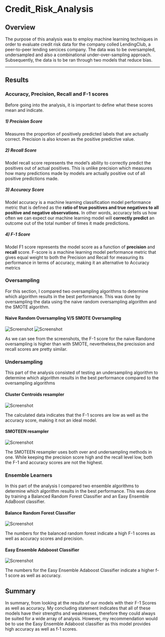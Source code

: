 # Credit_Risk_Analysis
## Overview
The purpose of this analysis  was to employ machine learning techniques in order to evaluate credit risk data for the company colled LendingClub, a peer-to-peer lending sercices company. The data was to be oversampled, undersampled and also a combinational under-over-sampling approach. Subsequently, the data is to be ran through two models that reduce bias.

----
## Results

### Accuracy, Precision, Recall and F-1 scores

Before going into the analysis, it is important to define what these scores mean and indicate.

##### 1) Precision Score
Measures the proportion of positively predicted labels that are actually correct. Precision is also known as the positive predictive value.

##### 2) Recall Score
Model recall score represents the model’s ability to correctly predict the positives out of actual positives. This is unlike precision which measures how many predictions made by models are actually positive out of all positive predictions made.

##### 3) Accuracy Score
Model accuracy is a machine learning classification model performance metric that is defined as the **ratio of true positives and true negatives to all positive and negative observations.** In other words, accuracy tells us how often we can expect our machine learning model will **correctly predict** an outcome out of the total number of times it made predictions. 

##### 4) F-1 Score
Model F1 score represents the model score as a function of **precision** and **recall** score. F-score is a machine learning model performance metric that gives equal weight to both the Precision and Recall for measuring its performance in terms of accuracy, making it an alternative to Accuracy metrics 

### Oversampling
For this section, I compared two oversampling algorithms to determine which algorithm results in the best performance. This was done by oversampling the data using the naive random oversampling algorithm and the SMOTE algorithm.

#### Naive Random Oversampling V/S SMOTE Oversampling

![Screenshot](https://github.com/chgallegos/Credit_Risk_Analysis/blob/main/resources/naive_random_oversampling.png)
![Screenshot](https://github.com/chgallegos/Credit_Risk_Analysis/blob/main/resources/smote_oversampling.png)

As we can see from the screenshots, the F-1 score for the naive Randome oversampling is higher than with SMOTE, nevertheless,the precission and recall scores are pretty similar.

### Undersampling
This part of the analysis consisted of testing an undersampling algorithm to determine which algorithm results in the best performance compared to the oversampling algorithms 

#### Cluster Centroids resampler

![Screenshot](https://github.com/chgallegos/Credit_Risk_Analysis/blob/main/resources/cluster_centroids_undersampling.png)

The calculated data indicates that the F-1 scores are low as well as the accuracy score, making it not an ideal model.

#### SMOTEEN resampler 

![Screenshot](https://github.com/chgallegos/Credit_Risk_Analysis/blob/main/resources/combination_SMOTEEN_sampling.png)

The SMOTEEN resampler uses both over and undersampling methods in one. While keeping the precision score high and the recall level low, both the F-1 and accuracy scores are not the highest.

### Ensemble Learners
In this part of the analysis I compared two ensemble algorithms to determine which algorithm results in the best performance. This was done by training a Balanced Random Forest Classifier and an Easy Ensemble AdaBoost classifier.

#### Balance Random Forest Classifier

![Screenshot](https://github.com/chgallegos/Credit_Risk_Analysis/blob/main/resources/balanced_random_forest.png)

The numbers for the balanced random forest indicate a high F-1 scores as well as accuracy scores and precision.

#### Easy Ensemble Adaboost Classifier

![Screenshot](https://github.com/chgallegos/Credit_Risk_Analysis/blob/main/resources/easy_ensemble_AdaBoost%20classifier.png)

The numbers for the Easy Ensemble Adaboost Classifier indicate a higher f-1 score as well as accuracy.

## Summary 

In summary, from looking at the results of our models with their F-1 Scores as well as accuracy. My concluding statement indicates that all of these models have their strengths and weaknesses, therefore they could always be suited for a wide array of analysis. However, my recommendation would be to use the Easy Ensemble Adaboost classifier as this model provides high accuracy as well as f-1 scores.